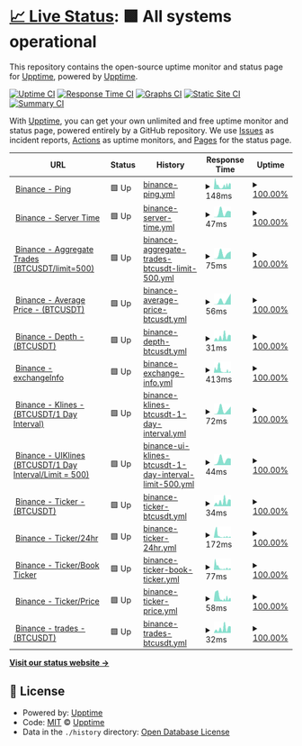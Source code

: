 # [📈 Live Status](https://demo.upptime.js.org): <!--live status--> **🟩 All systems operational**

This repository contains the open-source uptime monitor and status page for [Upptime](https://upptime.js.org), powered by [Upptime](https://github.com/upptime/upptime).

[![Uptime CI](https://github.com/goquantio/crypto-monitor/workflows/Uptime%20CI/badge.svg)](https://github.com/goquantio/crypto-monitor/actions?query=workflow%3A%22Uptime+CI%22)
[![Response Time CI](https://github.com/goquantio/crypto-monitor/workflows/Response%20Time%20CI/badge.svg)](https://github.com/goquantio/crypto-monitor/actions?query=workflow%3A%22Response+Time+CI%22)
[![Graphs CI](https://github.com/goquantio/crypto-monitor/workflows/Graphs%20CI/badge.svg)](https://github.com/goquantio/crypto-monitor/actions?query=workflow%3A%22Graphs+CI%22)
[![Static Site CI](https://github.com/goquantio/crypto-monitor/workflows/Static%20Site%20CI/badge.svg)](https://github.com/goquantio/crypto-monitor/actions?query=workflow%3A%22Static+Site+CI%22)
[![Summary CI](https://github.com/goquantio/crypto-monitor/workflows/Summary%20CI/badge.svg)](https://github.com/goquantio/crypto-monitor/actions?query=workflow%3A%22Summary+CI%22)

With [Upptime](https://upptime.js.org), you can get your own unlimited and free uptime monitor and status page, powered entirely by a GitHub repository. We use [Issues](https://github.com/upptime/upptime/issues) as incident reports, [Actions](https://github.com/goquantio/crypto-monitor/actions) as uptime monitors, and [Pages](https://demo.upptime.js.org) for the status page.

<!--start: status pages-->
<!-- This summary is generated by Upptime (https://github.com/upptime/upptime) -->
<!-- Do not edit this manually, your changes will be overwritten -->
<!-- prettier-ignore -->
| URL | Status | History | Response Time | Uptime |
| --- | ------ | ------- | ------------- | ------ |
| <img alt="" src="https://res.cloudinary.com/dfsht1snd/image/upload/v1671212066/website/solutions/exchanges/binance-light.png" height="13"> [Binance - Ping](https://api.binance.us/api/v3/ping) | 🟩 Up | [binance-ping.yml](https://github.com/goquantio/crypto-monitor/commits/HEAD/history/binance-ping.yml) | <details><summary><img alt="Response time graph" src="./graphs/binance-ping/response-time-week.png" height="20"> 148ms</summary><br><a href="https://goquantio.github.io/crypto-monitor/history/binance-ping"><img alt="Response time 148" src="https://img.shields.io/endpoint?url=https%3A%2F%2Fraw.githubusercontent.com%2Fgoquantio%2Fcrypto-monitor%2FHEAD%2Fapi%2Fbinance-ping%2Fresponse-time.json"></a><br><a href="https://goquantio.github.io/crypto-monitor/history/binance-ping"><img alt="24-hour response time 148" src="https://img.shields.io/endpoint?url=https%3A%2F%2Fraw.githubusercontent.com%2Fgoquantio%2Fcrypto-monitor%2FHEAD%2Fapi%2Fbinance-ping%2Fresponse-time-day.json"></a><br><a href="https://goquantio.github.io/crypto-monitor/history/binance-ping"><img alt="7-day response time 148" src="https://img.shields.io/endpoint?url=https%3A%2F%2Fraw.githubusercontent.com%2Fgoquantio%2Fcrypto-monitor%2FHEAD%2Fapi%2Fbinance-ping%2Fresponse-time-week.json"></a><br><a href="https://goquantio.github.io/crypto-monitor/history/binance-ping"><img alt="30-day response time 148" src="https://img.shields.io/endpoint?url=https%3A%2F%2Fraw.githubusercontent.com%2Fgoquantio%2Fcrypto-monitor%2FHEAD%2Fapi%2Fbinance-ping%2Fresponse-time-month.json"></a><br><a href="https://goquantio.github.io/crypto-monitor/history/binance-ping"><img alt="1-year response time 148" src="https://img.shields.io/endpoint?url=https%3A%2F%2Fraw.githubusercontent.com%2Fgoquantio%2Fcrypto-monitor%2FHEAD%2Fapi%2Fbinance-ping%2Fresponse-time-year.json"></a></details> | <details><summary><a href="https://goquantio.github.io/crypto-monitor/history/binance-ping">100.00%</a></summary><a href="https://goquantio.github.io/crypto-monitor/history/binance-ping"><img alt="All-time uptime 100.00%" src="https://img.shields.io/endpoint?url=https%3A%2F%2Fraw.githubusercontent.com%2Fgoquantio%2Fcrypto-monitor%2FHEAD%2Fapi%2Fbinance-ping%2Fuptime.json"></a><br><a href="https://goquantio.github.io/crypto-monitor/history/binance-ping"><img alt="24-hour uptime 100.00%" src="https://img.shields.io/endpoint?url=https%3A%2F%2Fraw.githubusercontent.com%2Fgoquantio%2Fcrypto-monitor%2FHEAD%2Fapi%2Fbinance-ping%2Fuptime-day.json"></a><br><a href="https://goquantio.github.io/crypto-monitor/history/binance-ping"><img alt="7-day uptime 100.00%" src="https://img.shields.io/endpoint?url=https%3A%2F%2Fraw.githubusercontent.com%2Fgoquantio%2Fcrypto-monitor%2FHEAD%2Fapi%2Fbinance-ping%2Fuptime-week.json"></a><br><a href="https://goquantio.github.io/crypto-monitor/history/binance-ping"><img alt="30-day uptime 100.00%" src="https://img.shields.io/endpoint?url=https%3A%2F%2Fraw.githubusercontent.com%2Fgoquantio%2Fcrypto-monitor%2FHEAD%2Fapi%2Fbinance-ping%2Fuptime-month.json"></a><br><a href="https://goquantio.github.io/crypto-monitor/history/binance-ping"><img alt="1-year uptime 100.00%" src="https://img.shields.io/endpoint?url=https%3A%2F%2Fraw.githubusercontent.com%2Fgoquantio%2Fcrypto-monitor%2FHEAD%2Fapi%2Fbinance-ping%2Fuptime-year.json"></a></details>
| <img alt="" src="https://icons.duckduckgo.com/ip3/api.binance.us.ico" height="13"> [Binance - Server Time](https://api.binance.us/api/v3/time) | 🟩 Up | [binance-server-time.yml](https://github.com/goquantio/crypto-monitor/commits/HEAD/history/binance-server-time.yml) | <details><summary><img alt="Response time graph" src="./graphs/binance-server-time/response-time-week.png" height="20"> 47ms</summary><br><a href="https://goquantio.github.io/crypto-monitor/history/binance-server-time"><img alt="Response time 47" src="https://img.shields.io/endpoint?url=https%3A%2F%2Fraw.githubusercontent.com%2Fgoquantio%2Fcrypto-monitor%2FHEAD%2Fapi%2Fbinance-server-time%2Fresponse-time.json"></a><br><a href="https://goquantio.github.io/crypto-monitor/history/binance-server-time"><img alt="24-hour response time 47" src="https://img.shields.io/endpoint?url=https%3A%2F%2Fraw.githubusercontent.com%2Fgoquantio%2Fcrypto-monitor%2FHEAD%2Fapi%2Fbinance-server-time%2Fresponse-time-day.json"></a><br><a href="https://goquantio.github.io/crypto-monitor/history/binance-server-time"><img alt="7-day response time 47" src="https://img.shields.io/endpoint?url=https%3A%2F%2Fraw.githubusercontent.com%2Fgoquantio%2Fcrypto-monitor%2FHEAD%2Fapi%2Fbinance-server-time%2Fresponse-time-week.json"></a><br><a href="https://goquantio.github.io/crypto-monitor/history/binance-server-time"><img alt="30-day response time 47" src="https://img.shields.io/endpoint?url=https%3A%2F%2Fraw.githubusercontent.com%2Fgoquantio%2Fcrypto-monitor%2FHEAD%2Fapi%2Fbinance-server-time%2Fresponse-time-month.json"></a><br><a href="https://goquantio.github.io/crypto-monitor/history/binance-server-time"><img alt="1-year response time 47" src="https://img.shields.io/endpoint?url=https%3A%2F%2Fraw.githubusercontent.com%2Fgoquantio%2Fcrypto-monitor%2FHEAD%2Fapi%2Fbinance-server-time%2Fresponse-time-year.json"></a></details> | <details><summary><a href="https://goquantio.github.io/crypto-monitor/history/binance-server-time">100.00%</a></summary><a href="https://goquantio.github.io/crypto-monitor/history/binance-server-time"><img alt="All-time uptime 100.00%" src="https://img.shields.io/endpoint?url=https%3A%2F%2Fraw.githubusercontent.com%2Fgoquantio%2Fcrypto-monitor%2FHEAD%2Fapi%2Fbinance-server-time%2Fuptime.json"></a><br><a href="https://goquantio.github.io/crypto-monitor/history/binance-server-time"><img alt="24-hour uptime 100.00%" src="https://img.shields.io/endpoint?url=https%3A%2F%2Fraw.githubusercontent.com%2Fgoquantio%2Fcrypto-monitor%2FHEAD%2Fapi%2Fbinance-server-time%2Fuptime-day.json"></a><br><a href="https://goquantio.github.io/crypto-monitor/history/binance-server-time"><img alt="7-day uptime 100.00%" src="https://img.shields.io/endpoint?url=https%3A%2F%2Fraw.githubusercontent.com%2Fgoquantio%2Fcrypto-monitor%2FHEAD%2Fapi%2Fbinance-server-time%2Fuptime-week.json"></a><br><a href="https://goquantio.github.io/crypto-monitor/history/binance-server-time"><img alt="30-day uptime 100.00%" src="https://img.shields.io/endpoint?url=https%3A%2F%2Fraw.githubusercontent.com%2Fgoquantio%2Fcrypto-monitor%2FHEAD%2Fapi%2Fbinance-server-time%2Fuptime-month.json"></a><br><a href="https://goquantio.github.io/crypto-monitor/history/binance-server-time"><img alt="1-year uptime 100.00%" src="https://img.shields.io/endpoint?url=https%3A%2F%2Fraw.githubusercontent.com%2Fgoquantio%2Fcrypto-monitor%2FHEAD%2Fapi%2Fbinance-server-time%2Fuptime-year.json"></a></details>
| <img alt="" src="https://icons.duckduckgo.com/ip3/api.binance.us.ico" height="13"> [Binance - Aggregate Trades (BTCUSDT/limit=500)](https://api.binance.us/api/v3/aggTrades?symbol=BTCUSDT&limit=500) | 🟩 Up | [binance-aggregate-trades-btcusdt-limit-500.yml](https://github.com/goquantio/crypto-monitor/commits/HEAD/history/binance-aggregate-trades-btcusdt-limit-500.yml) | <details><summary><img alt="Response time graph" src="./graphs/binance-aggregate-trades-btcusdt-limit-500/response-time-week.png" height="20"> 75ms</summary><br><a href="https://goquantio.github.io/crypto-monitor/history/binance-aggregate-trades-btcusdt-limit-500"><img alt="Response time 75" src="https://img.shields.io/endpoint?url=https%3A%2F%2Fraw.githubusercontent.com%2Fgoquantio%2Fcrypto-monitor%2FHEAD%2Fapi%2Fbinance-aggregate-trades-btcusdt-limit-500%2Fresponse-time.json"></a><br><a href="https://goquantio.github.io/crypto-monitor/history/binance-aggregate-trades-btcusdt-limit-500"><img alt="24-hour response time 75" src="https://img.shields.io/endpoint?url=https%3A%2F%2Fraw.githubusercontent.com%2Fgoquantio%2Fcrypto-monitor%2FHEAD%2Fapi%2Fbinance-aggregate-trades-btcusdt-limit-500%2Fresponse-time-day.json"></a><br><a href="https://goquantio.github.io/crypto-monitor/history/binance-aggregate-trades-btcusdt-limit-500"><img alt="7-day response time 75" src="https://img.shields.io/endpoint?url=https%3A%2F%2Fraw.githubusercontent.com%2Fgoquantio%2Fcrypto-monitor%2FHEAD%2Fapi%2Fbinance-aggregate-trades-btcusdt-limit-500%2Fresponse-time-week.json"></a><br><a href="https://goquantio.github.io/crypto-monitor/history/binance-aggregate-trades-btcusdt-limit-500"><img alt="30-day response time 75" src="https://img.shields.io/endpoint?url=https%3A%2F%2Fraw.githubusercontent.com%2Fgoquantio%2Fcrypto-monitor%2FHEAD%2Fapi%2Fbinance-aggregate-trades-btcusdt-limit-500%2Fresponse-time-month.json"></a><br><a href="https://goquantio.github.io/crypto-monitor/history/binance-aggregate-trades-btcusdt-limit-500"><img alt="1-year response time 75" src="https://img.shields.io/endpoint?url=https%3A%2F%2Fraw.githubusercontent.com%2Fgoquantio%2Fcrypto-monitor%2FHEAD%2Fapi%2Fbinance-aggregate-trades-btcusdt-limit-500%2Fresponse-time-year.json"></a></details> | <details><summary><a href="https://goquantio.github.io/crypto-monitor/history/binance-aggregate-trades-btcusdt-limit-500">100.00%</a></summary><a href="https://goquantio.github.io/crypto-monitor/history/binance-aggregate-trades-btcusdt-limit-500"><img alt="All-time uptime 100.00%" src="https://img.shields.io/endpoint?url=https%3A%2F%2Fraw.githubusercontent.com%2Fgoquantio%2Fcrypto-monitor%2FHEAD%2Fapi%2Fbinance-aggregate-trades-btcusdt-limit-500%2Fuptime.json"></a><br><a href="https://goquantio.github.io/crypto-monitor/history/binance-aggregate-trades-btcusdt-limit-500"><img alt="24-hour uptime 100.00%" src="https://img.shields.io/endpoint?url=https%3A%2F%2Fraw.githubusercontent.com%2Fgoquantio%2Fcrypto-monitor%2FHEAD%2Fapi%2Fbinance-aggregate-trades-btcusdt-limit-500%2Fuptime-day.json"></a><br><a href="https://goquantio.github.io/crypto-monitor/history/binance-aggregate-trades-btcusdt-limit-500"><img alt="7-day uptime 100.00%" src="https://img.shields.io/endpoint?url=https%3A%2F%2Fraw.githubusercontent.com%2Fgoquantio%2Fcrypto-monitor%2FHEAD%2Fapi%2Fbinance-aggregate-trades-btcusdt-limit-500%2Fuptime-week.json"></a><br><a href="https://goquantio.github.io/crypto-monitor/history/binance-aggregate-trades-btcusdt-limit-500"><img alt="30-day uptime 100.00%" src="https://img.shields.io/endpoint?url=https%3A%2F%2Fraw.githubusercontent.com%2Fgoquantio%2Fcrypto-monitor%2FHEAD%2Fapi%2Fbinance-aggregate-trades-btcusdt-limit-500%2Fuptime-month.json"></a><br><a href="https://goquantio.github.io/crypto-monitor/history/binance-aggregate-trades-btcusdt-limit-500"><img alt="1-year uptime 100.00%" src="https://img.shields.io/endpoint?url=https%3A%2F%2Fraw.githubusercontent.com%2Fgoquantio%2Fcrypto-monitor%2FHEAD%2Fapi%2Fbinance-aggregate-trades-btcusdt-limit-500%2Fuptime-year.json"></a></details>
| <img alt="" src="https://icons.duckduckgo.com/ip3/api.binance.us.ico" height="13"> [Binance - Average Price - (BTCUSDT)](https://api.binance.us/api/v3/avgPrice?symbol=BTCUSDT) | 🟩 Up | [binance-average-price-btcusdt.yml](https://github.com/goquantio/crypto-monitor/commits/HEAD/history/binance-average-price-btcusdt.yml) | <details><summary><img alt="Response time graph" src="./graphs/binance-average-price-btcusdt/response-time-week.png" height="20"> 56ms</summary><br><a href="https://goquantio.github.io/crypto-monitor/history/binance-average-price-btcusdt"><img alt="Response time 56" src="https://img.shields.io/endpoint?url=https%3A%2F%2Fraw.githubusercontent.com%2Fgoquantio%2Fcrypto-monitor%2FHEAD%2Fapi%2Fbinance-average-price-btcusdt%2Fresponse-time.json"></a><br><a href="https://goquantio.github.io/crypto-monitor/history/binance-average-price-btcusdt"><img alt="24-hour response time 56" src="https://img.shields.io/endpoint?url=https%3A%2F%2Fraw.githubusercontent.com%2Fgoquantio%2Fcrypto-monitor%2FHEAD%2Fapi%2Fbinance-average-price-btcusdt%2Fresponse-time-day.json"></a><br><a href="https://goquantio.github.io/crypto-monitor/history/binance-average-price-btcusdt"><img alt="7-day response time 56" src="https://img.shields.io/endpoint?url=https%3A%2F%2Fraw.githubusercontent.com%2Fgoquantio%2Fcrypto-monitor%2FHEAD%2Fapi%2Fbinance-average-price-btcusdt%2Fresponse-time-week.json"></a><br><a href="https://goquantio.github.io/crypto-monitor/history/binance-average-price-btcusdt"><img alt="30-day response time 56" src="https://img.shields.io/endpoint?url=https%3A%2F%2Fraw.githubusercontent.com%2Fgoquantio%2Fcrypto-monitor%2FHEAD%2Fapi%2Fbinance-average-price-btcusdt%2Fresponse-time-month.json"></a><br><a href="https://goquantio.github.io/crypto-monitor/history/binance-average-price-btcusdt"><img alt="1-year response time 56" src="https://img.shields.io/endpoint?url=https%3A%2F%2Fraw.githubusercontent.com%2Fgoquantio%2Fcrypto-monitor%2FHEAD%2Fapi%2Fbinance-average-price-btcusdt%2Fresponse-time-year.json"></a></details> | <details><summary><a href="https://goquantio.github.io/crypto-monitor/history/binance-average-price-btcusdt">100.00%</a></summary><a href="https://goquantio.github.io/crypto-monitor/history/binance-average-price-btcusdt"><img alt="All-time uptime 100.00%" src="https://img.shields.io/endpoint?url=https%3A%2F%2Fraw.githubusercontent.com%2Fgoquantio%2Fcrypto-monitor%2FHEAD%2Fapi%2Fbinance-average-price-btcusdt%2Fuptime.json"></a><br><a href="https://goquantio.github.io/crypto-monitor/history/binance-average-price-btcusdt"><img alt="24-hour uptime 100.00%" src="https://img.shields.io/endpoint?url=https%3A%2F%2Fraw.githubusercontent.com%2Fgoquantio%2Fcrypto-monitor%2FHEAD%2Fapi%2Fbinance-average-price-btcusdt%2Fuptime-day.json"></a><br><a href="https://goquantio.github.io/crypto-monitor/history/binance-average-price-btcusdt"><img alt="7-day uptime 100.00%" src="https://img.shields.io/endpoint?url=https%3A%2F%2Fraw.githubusercontent.com%2Fgoquantio%2Fcrypto-monitor%2FHEAD%2Fapi%2Fbinance-average-price-btcusdt%2Fuptime-week.json"></a><br><a href="https://goquantio.github.io/crypto-monitor/history/binance-average-price-btcusdt"><img alt="30-day uptime 100.00%" src="https://img.shields.io/endpoint?url=https%3A%2F%2Fraw.githubusercontent.com%2Fgoquantio%2Fcrypto-monitor%2FHEAD%2Fapi%2Fbinance-average-price-btcusdt%2Fuptime-month.json"></a><br><a href="https://goquantio.github.io/crypto-monitor/history/binance-average-price-btcusdt"><img alt="1-year uptime 100.00%" src="https://img.shields.io/endpoint?url=https%3A%2F%2Fraw.githubusercontent.com%2Fgoquantio%2Fcrypto-monitor%2FHEAD%2Fapi%2Fbinance-average-price-btcusdt%2Fuptime-year.json"></a></details>
| <img alt="" src="https://icons.duckduckgo.com/ip3/api.binance.us.ico" height="13"> [Binance - Depth - (BTCUSDT)](https://api.binance.us/api/v3/depth?symbol=BTCUSDT) | 🟩 Up | [binance-depth-btcusdt.yml](https://github.com/goquantio/crypto-monitor/commits/HEAD/history/binance-depth-btcusdt.yml) | <details><summary><img alt="Response time graph" src="./graphs/binance-depth-btcusdt/response-time-week.png" height="20"> 31ms</summary><br><a href="https://goquantio.github.io/crypto-monitor/history/binance-depth-btcusdt"><img alt="Response time 31" src="https://img.shields.io/endpoint?url=https%3A%2F%2Fraw.githubusercontent.com%2Fgoquantio%2Fcrypto-monitor%2FHEAD%2Fapi%2Fbinance-depth-btcusdt%2Fresponse-time.json"></a><br><a href="https://goquantio.github.io/crypto-monitor/history/binance-depth-btcusdt"><img alt="24-hour response time 31" src="https://img.shields.io/endpoint?url=https%3A%2F%2Fraw.githubusercontent.com%2Fgoquantio%2Fcrypto-monitor%2FHEAD%2Fapi%2Fbinance-depth-btcusdt%2Fresponse-time-day.json"></a><br><a href="https://goquantio.github.io/crypto-monitor/history/binance-depth-btcusdt"><img alt="7-day response time 31" src="https://img.shields.io/endpoint?url=https%3A%2F%2Fraw.githubusercontent.com%2Fgoquantio%2Fcrypto-monitor%2FHEAD%2Fapi%2Fbinance-depth-btcusdt%2Fresponse-time-week.json"></a><br><a href="https://goquantio.github.io/crypto-monitor/history/binance-depth-btcusdt"><img alt="30-day response time 31" src="https://img.shields.io/endpoint?url=https%3A%2F%2Fraw.githubusercontent.com%2Fgoquantio%2Fcrypto-monitor%2FHEAD%2Fapi%2Fbinance-depth-btcusdt%2Fresponse-time-month.json"></a><br><a href="https://goquantio.github.io/crypto-monitor/history/binance-depth-btcusdt"><img alt="1-year response time 31" src="https://img.shields.io/endpoint?url=https%3A%2F%2Fraw.githubusercontent.com%2Fgoquantio%2Fcrypto-monitor%2FHEAD%2Fapi%2Fbinance-depth-btcusdt%2Fresponse-time-year.json"></a></details> | <details><summary><a href="https://goquantio.github.io/crypto-monitor/history/binance-depth-btcusdt">100.00%</a></summary><a href="https://goquantio.github.io/crypto-monitor/history/binance-depth-btcusdt"><img alt="All-time uptime 100.00%" src="https://img.shields.io/endpoint?url=https%3A%2F%2Fraw.githubusercontent.com%2Fgoquantio%2Fcrypto-monitor%2FHEAD%2Fapi%2Fbinance-depth-btcusdt%2Fuptime.json"></a><br><a href="https://goquantio.github.io/crypto-monitor/history/binance-depth-btcusdt"><img alt="24-hour uptime 100.00%" src="https://img.shields.io/endpoint?url=https%3A%2F%2Fraw.githubusercontent.com%2Fgoquantio%2Fcrypto-monitor%2FHEAD%2Fapi%2Fbinance-depth-btcusdt%2Fuptime-day.json"></a><br><a href="https://goquantio.github.io/crypto-monitor/history/binance-depth-btcusdt"><img alt="7-day uptime 100.00%" src="https://img.shields.io/endpoint?url=https%3A%2F%2Fraw.githubusercontent.com%2Fgoquantio%2Fcrypto-monitor%2FHEAD%2Fapi%2Fbinance-depth-btcusdt%2Fuptime-week.json"></a><br><a href="https://goquantio.github.io/crypto-monitor/history/binance-depth-btcusdt"><img alt="30-day uptime 100.00%" src="https://img.shields.io/endpoint?url=https%3A%2F%2Fraw.githubusercontent.com%2Fgoquantio%2Fcrypto-monitor%2FHEAD%2Fapi%2Fbinance-depth-btcusdt%2Fuptime-month.json"></a><br><a href="https://goquantio.github.io/crypto-monitor/history/binance-depth-btcusdt"><img alt="1-year uptime 100.00%" src="https://img.shields.io/endpoint?url=https%3A%2F%2Fraw.githubusercontent.com%2Fgoquantio%2Fcrypto-monitor%2FHEAD%2Fapi%2Fbinance-depth-btcusdt%2Fuptime-year.json"></a></details>
| <img alt="" src="https://icons.duckduckgo.com/ip3/api.binance.us.ico" height="13"> [Binance - exchangeInfo](https://api.binance.us/api/v3/exchangeInfo) | 🟩 Up | [binance-exchange-info.yml](https://github.com/goquantio/crypto-monitor/commits/HEAD/history/binance-exchange-info.yml) | <details><summary><img alt="Response time graph" src="./graphs/binance-exchange-info/response-time-week.png" height="20"> 413ms</summary><br><a href="https://goquantio.github.io/crypto-monitor/history/binance-exchange-info"><img alt="Response time 413" src="https://img.shields.io/endpoint?url=https%3A%2F%2Fraw.githubusercontent.com%2Fgoquantio%2Fcrypto-monitor%2FHEAD%2Fapi%2Fbinance-exchange-info%2Fresponse-time.json"></a><br><a href="https://goquantio.github.io/crypto-monitor/history/binance-exchange-info"><img alt="24-hour response time 413" src="https://img.shields.io/endpoint?url=https%3A%2F%2Fraw.githubusercontent.com%2Fgoquantio%2Fcrypto-monitor%2FHEAD%2Fapi%2Fbinance-exchange-info%2Fresponse-time-day.json"></a><br><a href="https://goquantio.github.io/crypto-monitor/history/binance-exchange-info"><img alt="7-day response time 413" src="https://img.shields.io/endpoint?url=https%3A%2F%2Fraw.githubusercontent.com%2Fgoquantio%2Fcrypto-monitor%2FHEAD%2Fapi%2Fbinance-exchange-info%2Fresponse-time-week.json"></a><br><a href="https://goquantio.github.io/crypto-monitor/history/binance-exchange-info"><img alt="30-day response time 413" src="https://img.shields.io/endpoint?url=https%3A%2F%2Fraw.githubusercontent.com%2Fgoquantio%2Fcrypto-monitor%2FHEAD%2Fapi%2Fbinance-exchange-info%2Fresponse-time-month.json"></a><br><a href="https://goquantio.github.io/crypto-monitor/history/binance-exchange-info"><img alt="1-year response time 413" src="https://img.shields.io/endpoint?url=https%3A%2F%2Fraw.githubusercontent.com%2Fgoquantio%2Fcrypto-monitor%2FHEAD%2Fapi%2Fbinance-exchange-info%2Fresponse-time-year.json"></a></details> | <details><summary><a href="https://goquantio.github.io/crypto-monitor/history/binance-exchange-info">100.00%</a></summary><a href="https://goquantio.github.io/crypto-monitor/history/binance-exchange-info"><img alt="All-time uptime 100.00%" src="https://img.shields.io/endpoint?url=https%3A%2F%2Fraw.githubusercontent.com%2Fgoquantio%2Fcrypto-monitor%2FHEAD%2Fapi%2Fbinance-exchange-info%2Fuptime.json"></a><br><a href="https://goquantio.github.io/crypto-monitor/history/binance-exchange-info"><img alt="24-hour uptime 100.00%" src="https://img.shields.io/endpoint?url=https%3A%2F%2Fraw.githubusercontent.com%2Fgoquantio%2Fcrypto-monitor%2FHEAD%2Fapi%2Fbinance-exchange-info%2Fuptime-day.json"></a><br><a href="https://goquantio.github.io/crypto-monitor/history/binance-exchange-info"><img alt="7-day uptime 100.00%" src="https://img.shields.io/endpoint?url=https%3A%2F%2Fraw.githubusercontent.com%2Fgoquantio%2Fcrypto-monitor%2FHEAD%2Fapi%2Fbinance-exchange-info%2Fuptime-week.json"></a><br><a href="https://goquantio.github.io/crypto-monitor/history/binance-exchange-info"><img alt="30-day uptime 100.00%" src="https://img.shields.io/endpoint?url=https%3A%2F%2Fraw.githubusercontent.com%2Fgoquantio%2Fcrypto-monitor%2FHEAD%2Fapi%2Fbinance-exchange-info%2Fuptime-month.json"></a><br><a href="https://goquantio.github.io/crypto-monitor/history/binance-exchange-info"><img alt="1-year uptime 100.00%" src="https://img.shields.io/endpoint?url=https%3A%2F%2Fraw.githubusercontent.com%2Fgoquantio%2Fcrypto-monitor%2FHEAD%2Fapi%2Fbinance-exchange-info%2Fuptime-year.json"></a></details>
| <img alt="" src="https://icons.duckduckgo.com/ip3/api.binance.us.ico" height="13"> [Binance - Klines - (BTCUSDT/1 Day Interval)](https://api.binance.us/api/v3/klines?symbol=BTCUSDT&interval=1d) | 🟩 Up | [binance-klines-btcusdt-1-day-interval.yml](https://github.com/goquantio/crypto-monitor/commits/HEAD/history/binance-klines-btcusdt-1-day-interval.yml) | <details><summary><img alt="Response time graph" src="./graphs/binance-klines-btcusdt-1-day-interval/response-time-week.png" height="20"> 72ms</summary><br><a href="https://goquantio.github.io/crypto-monitor/history/binance-klines-btcusdt-1-day-interval"><img alt="Response time 72" src="https://img.shields.io/endpoint?url=https%3A%2F%2Fraw.githubusercontent.com%2Fgoquantio%2Fcrypto-monitor%2FHEAD%2Fapi%2Fbinance-klines-btcusdt-1-day-interval%2Fresponse-time.json"></a><br><a href="https://goquantio.github.io/crypto-monitor/history/binance-klines-btcusdt-1-day-interval"><img alt="24-hour response time 72" src="https://img.shields.io/endpoint?url=https%3A%2F%2Fraw.githubusercontent.com%2Fgoquantio%2Fcrypto-monitor%2FHEAD%2Fapi%2Fbinance-klines-btcusdt-1-day-interval%2Fresponse-time-day.json"></a><br><a href="https://goquantio.github.io/crypto-monitor/history/binance-klines-btcusdt-1-day-interval"><img alt="7-day response time 72" src="https://img.shields.io/endpoint?url=https%3A%2F%2Fraw.githubusercontent.com%2Fgoquantio%2Fcrypto-monitor%2FHEAD%2Fapi%2Fbinance-klines-btcusdt-1-day-interval%2Fresponse-time-week.json"></a><br><a href="https://goquantio.github.io/crypto-monitor/history/binance-klines-btcusdt-1-day-interval"><img alt="30-day response time 72" src="https://img.shields.io/endpoint?url=https%3A%2F%2Fraw.githubusercontent.com%2Fgoquantio%2Fcrypto-monitor%2FHEAD%2Fapi%2Fbinance-klines-btcusdt-1-day-interval%2Fresponse-time-month.json"></a><br><a href="https://goquantio.github.io/crypto-monitor/history/binance-klines-btcusdt-1-day-interval"><img alt="1-year response time 72" src="https://img.shields.io/endpoint?url=https%3A%2F%2Fraw.githubusercontent.com%2Fgoquantio%2Fcrypto-monitor%2FHEAD%2Fapi%2Fbinance-klines-btcusdt-1-day-interval%2Fresponse-time-year.json"></a></details> | <details><summary><a href="https://goquantio.github.io/crypto-monitor/history/binance-klines-btcusdt-1-day-interval">100.00%</a></summary><a href="https://goquantio.github.io/crypto-monitor/history/binance-klines-btcusdt-1-day-interval"><img alt="All-time uptime 100.00%" src="https://img.shields.io/endpoint?url=https%3A%2F%2Fraw.githubusercontent.com%2Fgoquantio%2Fcrypto-monitor%2FHEAD%2Fapi%2Fbinance-klines-btcusdt-1-day-interval%2Fuptime.json"></a><br><a href="https://goquantio.github.io/crypto-monitor/history/binance-klines-btcusdt-1-day-interval"><img alt="24-hour uptime 100.00%" src="https://img.shields.io/endpoint?url=https%3A%2F%2Fraw.githubusercontent.com%2Fgoquantio%2Fcrypto-monitor%2FHEAD%2Fapi%2Fbinance-klines-btcusdt-1-day-interval%2Fuptime-day.json"></a><br><a href="https://goquantio.github.io/crypto-monitor/history/binance-klines-btcusdt-1-day-interval"><img alt="7-day uptime 100.00%" src="https://img.shields.io/endpoint?url=https%3A%2F%2Fraw.githubusercontent.com%2Fgoquantio%2Fcrypto-monitor%2FHEAD%2Fapi%2Fbinance-klines-btcusdt-1-day-interval%2Fuptime-week.json"></a><br><a href="https://goquantio.github.io/crypto-monitor/history/binance-klines-btcusdt-1-day-interval"><img alt="30-day uptime 100.00%" src="https://img.shields.io/endpoint?url=https%3A%2F%2Fraw.githubusercontent.com%2Fgoquantio%2Fcrypto-monitor%2FHEAD%2Fapi%2Fbinance-klines-btcusdt-1-day-interval%2Fuptime-month.json"></a><br><a href="https://goquantio.github.io/crypto-monitor/history/binance-klines-btcusdt-1-day-interval"><img alt="1-year uptime 100.00%" src="https://img.shields.io/endpoint?url=https%3A%2F%2Fraw.githubusercontent.com%2Fgoquantio%2Fcrypto-monitor%2FHEAD%2Fapi%2Fbinance-klines-btcusdt-1-day-interval%2Fuptime-year.json"></a></details>
| <img alt="" src="https://icons.duckduckgo.com/ip3/api.binance.us.ico" height="13"> [Binance - UIKlines (BTCUSDT/1 Day Interval/Limit = 500)](https://api.binance.us/api/v3/uiKlines?symbol=BTCUSDT&interval=1d&limit=500) | 🟩 Up | [binance-ui-klines-btcusdt-1-day-interval-limit-500.yml](https://github.com/goquantio/crypto-monitor/commits/HEAD/history/binance-ui-klines-btcusdt-1-day-interval-limit-500.yml) | <details><summary><img alt="Response time graph" src="./graphs/binance-ui-klines-btcusdt-1-day-interval-limit-500/response-time-week.png" height="20"> 44ms</summary><br><a href="https://goquantio.github.io/crypto-monitor/history/binance-ui-klines-btcusdt-1-day-interval-limit-500"><img alt="Response time 44" src="https://img.shields.io/endpoint?url=https%3A%2F%2Fraw.githubusercontent.com%2Fgoquantio%2Fcrypto-monitor%2FHEAD%2Fapi%2Fbinance-ui-klines-btcusdt-1-day-interval-limit-500%2Fresponse-time.json"></a><br><a href="https://goquantio.github.io/crypto-monitor/history/binance-ui-klines-btcusdt-1-day-interval-limit-500"><img alt="24-hour response time 44" src="https://img.shields.io/endpoint?url=https%3A%2F%2Fraw.githubusercontent.com%2Fgoquantio%2Fcrypto-monitor%2FHEAD%2Fapi%2Fbinance-ui-klines-btcusdt-1-day-interval-limit-500%2Fresponse-time-day.json"></a><br><a href="https://goquantio.github.io/crypto-monitor/history/binance-ui-klines-btcusdt-1-day-interval-limit-500"><img alt="7-day response time 44" src="https://img.shields.io/endpoint?url=https%3A%2F%2Fraw.githubusercontent.com%2Fgoquantio%2Fcrypto-monitor%2FHEAD%2Fapi%2Fbinance-ui-klines-btcusdt-1-day-interval-limit-500%2Fresponse-time-week.json"></a><br><a href="https://goquantio.github.io/crypto-monitor/history/binance-ui-klines-btcusdt-1-day-interval-limit-500"><img alt="30-day response time 44" src="https://img.shields.io/endpoint?url=https%3A%2F%2Fraw.githubusercontent.com%2Fgoquantio%2Fcrypto-monitor%2FHEAD%2Fapi%2Fbinance-ui-klines-btcusdt-1-day-interval-limit-500%2Fresponse-time-month.json"></a><br><a href="https://goquantio.github.io/crypto-monitor/history/binance-ui-klines-btcusdt-1-day-interval-limit-500"><img alt="1-year response time 44" src="https://img.shields.io/endpoint?url=https%3A%2F%2Fraw.githubusercontent.com%2Fgoquantio%2Fcrypto-monitor%2FHEAD%2Fapi%2Fbinance-ui-klines-btcusdt-1-day-interval-limit-500%2Fresponse-time-year.json"></a></details> | <details><summary><a href="https://goquantio.github.io/crypto-monitor/history/binance-ui-klines-btcusdt-1-day-interval-limit-500">100.00%</a></summary><a href="https://goquantio.github.io/crypto-monitor/history/binance-ui-klines-btcusdt-1-day-interval-limit-500"><img alt="All-time uptime 100.00%" src="https://img.shields.io/endpoint?url=https%3A%2F%2Fraw.githubusercontent.com%2Fgoquantio%2Fcrypto-monitor%2FHEAD%2Fapi%2Fbinance-ui-klines-btcusdt-1-day-interval-limit-500%2Fuptime.json"></a><br><a href="https://goquantio.github.io/crypto-monitor/history/binance-ui-klines-btcusdt-1-day-interval-limit-500"><img alt="24-hour uptime 100.00%" src="https://img.shields.io/endpoint?url=https%3A%2F%2Fraw.githubusercontent.com%2Fgoquantio%2Fcrypto-monitor%2FHEAD%2Fapi%2Fbinance-ui-klines-btcusdt-1-day-interval-limit-500%2Fuptime-day.json"></a><br><a href="https://goquantio.github.io/crypto-monitor/history/binance-ui-klines-btcusdt-1-day-interval-limit-500"><img alt="7-day uptime 100.00%" src="https://img.shields.io/endpoint?url=https%3A%2F%2Fraw.githubusercontent.com%2Fgoquantio%2Fcrypto-monitor%2FHEAD%2Fapi%2Fbinance-ui-klines-btcusdt-1-day-interval-limit-500%2Fuptime-week.json"></a><br><a href="https://goquantio.github.io/crypto-monitor/history/binance-ui-klines-btcusdt-1-day-interval-limit-500"><img alt="30-day uptime 100.00%" src="https://img.shields.io/endpoint?url=https%3A%2F%2Fraw.githubusercontent.com%2Fgoquantio%2Fcrypto-monitor%2FHEAD%2Fapi%2Fbinance-ui-klines-btcusdt-1-day-interval-limit-500%2Fuptime-month.json"></a><br><a href="https://goquantio.github.io/crypto-monitor/history/binance-ui-klines-btcusdt-1-day-interval-limit-500"><img alt="1-year uptime 100.00%" src="https://img.shields.io/endpoint?url=https%3A%2F%2Fraw.githubusercontent.com%2Fgoquantio%2Fcrypto-monitor%2FHEAD%2Fapi%2Fbinance-ui-klines-btcusdt-1-day-interval-limit-500%2Fuptime-year.json"></a></details>
| <img alt="" src="https://icons.duckduckgo.com/ip3/api.binance.us.ico" height="13"> [Binance - Ticker - (BTCUSDT)](https://api.binance.us/api/v3/ticker?symbol=BTCUSDT) | 🟩 Up | [binance-ticker-btcusdt.yml](https://github.com/goquantio/crypto-monitor/commits/HEAD/history/binance-ticker-btcusdt.yml) | <details><summary><img alt="Response time graph" src="./graphs/binance-ticker-btcusdt/response-time-week.png" height="20"> 34ms</summary><br><a href="https://goquantio.github.io/crypto-monitor/history/binance-ticker-btcusdt"><img alt="Response time 34" src="https://img.shields.io/endpoint?url=https%3A%2F%2Fraw.githubusercontent.com%2Fgoquantio%2Fcrypto-monitor%2FHEAD%2Fapi%2Fbinance-ticker-btcusdt%2Fresponse-time.json"></a><br><a href="https://goquantio.github.io/crypto-monitor/history/binance-ticker-btcusdt"><img alt="24-hour response time 34" src="https://img.shields.io/endpoint?url=https%3A%2F%2Fraw.githubusercontent.com%2Fgoquantio%2Fcrypto-monitor%2FHEAD%2Fapi%2Fbinance-ticker-btcusdt%2Fresponse-time-day.json"></a><br><a href="https://goquantio.github.io/crypto-monitor/history/binance-ticker-btcusdt"><img alt="7-day response time 34" src="https://img.shields.io/endpoint?url=https%3A%2F%2Fraw.githubusercontent.com%2Fgoquantio%2Fcrypto-monitor%2FHEAD%2Fapi%2Fbinance-ticker-btcusdt%2Fresponse-time-week.json"></a><br><a href="https://goquantio.github.io/crypto-monitor/history/binance-ticker-btcusdt"><img alt="30-day response time 34" src="https://img.shields.io/endpoint?url=https%3A%2F%2Fraw.githubusercontent.com%2Fgoquantio%2Fcrypto-monitor%2FHEAD%2Fapi%2Fbinance-ticker-btcusdt%2Fresponse-time-month.json"></a><br><a href="https://goquantio.github.io/crypto-monitor/history/binance-ticker-btcusdt"><img alt="1-year response time 34" src="https://img.shields.io/endpoint?url=https%3A%2F%2Fraw.githubusercontent.com%2Fgoquantio%2Fcrypto-monitor%2FHEAD%2Fapi%2Fbinance-ticker-btcusdt%2Fresponse-time-year.json"></a></details> | <details><summary><a href="https://goquantio.github.io/crypto-monitor/history/binance-ticker-btcusdt">100.00%</a></summary><a href="https://goquantio.github.io/crypto-monitor/history/binance-ticker-btcusdt"><img alt="All-time uptime 100.00%" src="https://img.shields.io/endpoint?url=https%3A%2F%2Fraw.githubusercontent.com%2Fgoquantio%2Fcrypto-monitor%2FHEAD%2Fapi%2Fbinance-ticker-btcusdt%2Fuptime.json"></a><br><a href="https://goquantio.github.io/crypto-monitor/history/binance-ticker-btcusdt"><img alt="24-hour uptime 100.00%" src="https://img.shields.io/endpoint?url=https%3A%2F%2Fraw.githubusercontent.com%2Fgoquantio%2Fcrypto-monitor%2FHEAD%2Fapi%2Fbinance-ticker-btcusdt%2Fuptime-day.json"></a><br><a href="https://goquantio.github.io/crypto-monitor/history/binance-ticker-btcusdt"><img alt="7-day uptime 100.00%" src="https://img.shields.io/endpoint?url=https%3A%2F%2Fraw.githubusercontent.com%2Fgoquantio%2Fcrypto-monitor%2FHEAD%2Fapi%2Fbinance-ticker-btcusdt%2Fuptime-week.json"></a><br><a href="https://goquantio.github.io/crypto-monitor/history/binance-ticker-btcusdt"><img alt="30-day uptime 100.00%" src="https://img.shields.io/endpoint?url=https%3A%2F%2Fraw.githubusercontent.com%2Fgoquantio%2Fcrypto-monitor%2FHEAD%2Fapi%2Fbinance-ticker-btcusdt%2Fuptime-month.json"></a><br><a href="https://goquantio.github.io/crypto-monitor/history/binance-ticker-btcusdt"><img alt="1-year uptime 100.00%" src="https://img.shields.io/endpoint?url=https%3A%2F%2Fraw.githubusercontent.com%2Fgoquantio%2Fcrypto-monitor%2FHEAD%2Fapi%2Fbinance-ticker-btcusdt%2Fuptime-year.json"></a></details>
| <img alt="" src="https://icons.duckduckgo.com/ip3/api.binance.us.ico" height="13"> [Binance - Ticker/24hr](https://api.binance.us/api/v3/ticker/24hr) | 🟩 Up | [binance-ticker-24hr.yml](https://github.com/goquantio/crypto-monitor/commits/HEAD/history/binance-ticker-24hr.yml) | <details><summary><img alt="Response time graph" src="./graphs/binance-ticker-24hr/response-time-week.png" height="20"> 172ms</summary><br><a href="https://goquantio.github.io/crypto-monitor/history/binance-ticker-24hr"><img alt="Response time 172" src="https://img.shields.io/endpoint?url=https%3A%2F%2Fraw.githubusercontent.com%2Fgoquantio%2Fcrypto-monitor%2FHEAD%2Fapi%2Fbinance-ticker-24hr%2Fresponse-time.json"></a><br><a href="https://goquantio.github.io/crypto-monitor/history/binance-ticker-24hr"><img alt="24-hour response time 172" src="https://img.shields.io/endpoint?url=https%3A%2F%2Fraw.githubusercontent.com%2Fgoquantio%2Fcrypto-monitor%2FHEAD%2Fapi%2Fbinance-ticker-24hr%2Fresponse-time-day.json"></a><br><a href="https://goquantio.github.io/crypto-monitor/history/binance-ticker-24hr"><img alt="7-day response time 172" src="https://img.shields.io/endpoint?url=https%3A%2F%2Fraw.githubusercontent.com%2Fgoquantio%2Fcrypto-monitor%2FHEAD%2Fapi%2Fbinance-ticker-24hr%2Fresponse-time-week.json"></a><br><a href="https://goquantio.github.io/crypto-monitor/history/binance-ticker-24hr"><img alt="30-day response time 172" src="https://img.shields.io/endpoint?url=https%3A%2F%2Fraw.githubusercontent.com%2Fgoquantio%2Fcrypto-monitor%2FHEAD%2Fapi%2Fbinance-ticker-24hr%2Fresponse-time-month.json"></a><br><a href="https://goquantio.github.io/crypto-monitor/history/binance-ticker-24hr"><img alt="1-year response time 172" src="https://img.shields.io/endpoint?url=https%3A%2F%2Fraw.githubusercontent.com%2Fgoquantio%2Fcrypto-monitor%2FHEAD%2Fapi%2Fbinance-ticker-24hr%2Fresponse-time-year.json"></a></details> | <details><summary><a href="https://goquantio.github.io/crypto-monitor/history/binance-ticker-24hr">100.00%</a></summary><a href="https://goquantio.github.io/crypto-monitor/history/binance-ticker-24hr"><img alt="All-time uptime 100.00%" src="https://img.shields.io/endpoint?url=https%3A%2F%2Fraw.githubusercontent.com%2Fgoquantio%2Fcrypto-monitor%2FHEAD%2Fapi%2Fbinance-ticker-24hr%2Fuptime.json"></a><br><a href="https://goquantio.github.io/crypto-monitor/history/binance-ticker-24hr"><img alt="24-hour uptime 100.00%" src="https://img.shields.io/endpoint?url=https%3A%2F%2Fraw.githubusercontent.com%2Fgoquantio%2Fcrypto-monitor%2FHEAD%2Fapi%2Fbinance-ticker-24hr%2Fuptime-day.json"></a><br><a href="https://goquantio.github.io/crypto-monitor/history/binance-ticker-24hr"><img alt="7-day uptime 100.00%" src="https://img.shields.io/endpoint?url=https%3A%2F%2Fraw.githubusercontent.com%2Fgoquantio%2Fcrypto-monitor%2FHEAD%2Fapi%2Fbinance-ticker-24hr%2Fuptime-week.json"></a><br><a href="https://goquantio.github.io/crypto-monitor/history/binance-ticker-24hr"><img alt="30-day uptime 100.00%" src="https://img.shields.io/endpoint?url=https%3A%2F%2Fraw.githubusercontent.com%2Fgoquantio%2Fcrypto-monitor%2FHEAD%2Fapi%2Fbinance-ticker-24hr%2Fuptime-month.json"></a><br><a href="https://goquantio.github.io/crypto-monitor/history/binance-ticker-24hr"><img alt="1-year uptime 100.00%" src="https://img.shields.io/endpoint?url=https%3A%2F%2Fraw.githubusercontent.com%2Fgoquantio%2Fcrypto-monitor%2FHEAD%2Fapi%2Fbinance-ticker-24hr%2Fuptime-year.json"></a></details>
| <img alt="" src="https://icons.duckduckgo.com/ip3/api.binance.us.ico" height="13"> [Binance - Ticker/Book Ticker](https://api.binance.us/api/v3/ticker/bookTicker) | 🟩 Up | [binance-ticker-book-ticker.yml](https://github.com/goquantio/crypto-monitor/commits/HEAD/history/binance-ticker-book-ticker.yml) | <details><summary><img alt="Response time graph" src="./graphs/binance-ticker-book-ticker/response-time-week.png" height="20"> 77ms</summary><br><a href="https://goquantio.github.io/crypto-monitor/history/binance-ticker-book-ticker"><img alt="Response time 77" src="https://img.shields.io/endpoint?url=https%3A%2F%2Fraw.githubusercontent.com%2Fgoquantio%2Fcrypto-monitor%2FHEAD%2Fapi%2Fbinance-ticker-book-ticker%2Fresponse-time.json"></a><br><a href="https://goquantio.github.io/crypto-monitor/history/binance-ticker-book-ticker"><img alt="24-hour response time 77" src="https://img.shields.io/endpoint?url=https%3A%2F%2Fraw.githubusercontent.com%2Fgoquantio%2Fcrypto-monitor%2FHEAD%2Fapi%2Fbinance-ticker-book-ticker%2Fresponse-time-day.json"></a><br><a href="https://goquantio.github.io/crypto-monitor/history/binance-ticker-book-ticker"><img alt="7-day response time 77" src="https://img.shields.io/endpoint?url=https%3A%2F%2Fraw.githubusercontent.com%2Fgoquantio%2Fcrypto-monitor%2FHEAD%2Fapi%2Fbinance-ticker-book-ticker%2Fresponse-time-week.json"></a><br><a href="https://goquantio.github.io/crypto-monitor/history/binance-ticker-book-ticker"><img alt="30-day response time 77" src="https://img.shields.io/endpoint?url=https%3A%2F%2Fraw.githubusercontent.com%2Fgoquantio%2Fcrypto-monitor%2FHEAD%2Fapi%2Fbinance-ticker-book-ticker%2Fresponse-time-month.json"></a><br><a href="https://goquantio.github.io/crypto-monitor/history/binance-ticker-book-ticker"><img alt="1-year response time 77" src="https://img.shields.io/endpoint?url=https%3A%2F%2Fraw.githubusercontent.com%2Fgoquantio%2Fcrypto-monitor%2FHEAD%2Fapi%2Fbinance-ticker-book-ticker%2Fresponse-time-year.json"></a></details> | <details><summary><a href="https://goquantio.github.io/crypto-monitor/history/binance-ticker-book-ticker">100.00%</a></summary><a href="https://goquantio.github.io/crypto-monitor/history/binance-ticker-book-ticker"><img alt="All-time uptime 100.00%" src="https://img.shields.io/endpoint?url=https%3A%2F%2Fraw.githubusercontent.com%2Fgoquantio%2Fcrypto-monitor%2FHEAD%2Fapi%2Fbinance-ticker-book-ticker%2Fuptime.json"></a><br><a href="https://goquantio.github.io/crypto-monitor/history/binance-ticker-book-ticker"><img alt="24-hour uptime 100.00%" src="https://img.shields.io/endpoint?url=https%3A%2F%2Fraw.githubusercontent.com%2Fgoquantio%2Fcrypto-monitor%2FHEAD%2Fapi%2Fbinance-ticker-book-ticker%2Fuptime-day.json"></a><br><a href="https://goquantio.github.io/crypto-monitor/history/binance-ticker-book-ticker"><img alt="7-day uptime 100.00%" src="https://img.shields.io/endpoint?url=https%3A%2F%2Fraw.githubusercontent.com%2Fgoquantio%2Fcrypto-monitor%2FHEAD%2Fapi%2Fbinance-ticker-book-ticker%2Fuptime-week.json"></a><br><a href="https://goquantio.github.io/crypto-monitor/history/binance-ticker-book-ticker"><img alt="30-day uptime 100.00%" src="https://img.shields.io/endpoint?url=https%3A%2F%2Fraw.githubusercontent.com%2Fgoquantio%2Fcrypto-monitor%2FHEAD%2Fapi%2Fbinance-ticker-book-ticker%2Fuptime-month.json"></a><br><a href="https://goquantio.github.io/crypto-monitor/history/binance-ticker-book-ticker"><img alt="1-year uptime 100.00%" src="https://img.shields.io/endpoint?url=https%3A%2F%2Fraw.githubusercontent.com%2Fgoquantio%2Fcrypto-monitor%2FHEAD%2Fapi%2Fbinance-ticker-book-ticker%2Fuptime-year.json"></a></details>
| <img alt="" src="https://icons.duckduckgo.com/ip3/api.binance.us.ico" height="13"> [Binance - Ticker/Price](https://api.binance.us/api/v3/ticker/price) | 🟩 Up | [binance-ticker-price.yml](https://github.com/goquantio/crypto-monitor/commits/HEAD/history/binance-ticker-price.yml) | <details><summary><img alt="Response time graph" src="./graphs/binance-ticker-price/response-time-week.png" height="20"> 58ms</summary><br><a href="https://goquantio.github.io/crypto-monitor/history/binance-ticker-price"><img alt="Response time 58" src="https://img.shields.io/endpoint?url=https%3A%2F%2Fraw.githubusercontent.com%2Fgoquantio%2Fcrypto-monitor%2FHEAD%2Fapi%2Fbinance-ticker-price%2Fresponse-time.json"></a><br><a href="https://goquantio.github.io/crypto-monitor/history/binance-ticker-price"><img alt="24-hour response time 58" src="https://img.shields.io/endpoint?url=https%3A%2F%2Fraw.githubusercontent.com%2Fgoquantio%2Fcrypto-monitor%2FHEAD%2Fapi%2Fbinance-ticker-price%2Fresponse-time-day.json"></a><br><a href="https://goquantio.github.io/crypto-monitor/history/binance-ticker-price"><img alt="7-day response time 58" src="https://img.shields.io/endpoint?url=https%3A%2F%2Fraw.githubusercontent.com%2Fgoquantio%2Fcrypto-monitor%2FHEAD%2Fapi%2Fbinance-ticker-price%2Fresponse-time-week.json"></a><br><a href="https://goquantio.github.io/crypto-monitor/history/binance-ticker-price"><img alt="30-day response time 58" src="https://img.shields.io/endpoint?url=https%3A%2F%2Fraw.githubusercontent.com%2Fgoquantio%2Fcrypto-monitor%2FHEAD%2Fapi%2Fbinance-ticker-price%2Fresponse-time-month.json"></a><br><a href="https://goquantio.github.io/crypto-monitor/history/binance-ticker-price"><img alt="1-year response time 58" src="https://img.shields.io/endpoint?url=https%3A%2F%2Fraw.githubusercontent.com%2Fgoquantio%2Fcrypto-monitor%2FHEAD%2Fapi%2Fbinance-ticker-price%2Fresponse-time-year.json"></a></details> | <details><summary><a href="https://goquantio.github.io/crypto-monitor/history/binance-ticker-price">100.00%</a></summary><a href="https://goquantio.github.io/crypto-monitor/history/binance-ticker-price"><img alt="All-time uptime 100.00%" src="https://img.shields.io/endpoint?url=https%3A%2F%2Fraw.githubusercontent.com%2Fgoquantio%2Fcrypto-monitor%2FHEAD%2Fapi%2Fbinance-ticker-price%2Fuptime.json"></a><br><a href="https://goquantio.github.io/crypto-monitor/history/binance-ticker-price"><img alt="24-hour uptime 100.00%" src="https://img.shields.io/endpoint?url=https%3A%2F%2Fraw.githubusercontent.com%2Fgoquantio%2Fcrypto-monitor%2FHEAD%2Fapi%2Fbinance-ticker-price%2Fuptime-day.json"></a><br><a href="https://goquantio.github.io/crypto-monitor/history/binance-ticker-price"><img alt="7-day uptime 100.00%" src="https://img.shields.io/endpoint?url=https%3A%2F%2Fraw.githubusercontent.com%2Fgoquantio%2Fcrypto-monitor%2FHEAD%2Fapi%2Fbinance-ticker-price%2Fuptime-week.json"></a><br><a href="https://goquantio.github.io/crypto-monitor/history/binance-ticker-price"><img alt="30-day uptime 100.00%" src="https://img.shields.io/endpoint?url=https%3A%2F%2Fraw.githubusercontent.com%2Fgoquantio%2Fcrypto-monitor%2FHEAD%2Fapi%2Fbinance-ticker-price%2Fuptime-month.json"></a><br><a href="https://goquantio.github.io/crypto-monitor/history/binance-ticker-price"><img alt="1-year uptime 100.00%" src="https://img.shields.io/endpoint?url=https%3A%2F%2Fraw.githubusercontent.com%2Fgoquantio%2Fcrypto-monitor%2FHEAD%2Fapi%2Fbinance-ticker-price%2Fuptime-year.json"></a></details>
| <img alt="" src="https://icons.duckduckgo.com/ip3/api.binance.us.ico" height="13"> [Binance - trades - (BTCUSDT)](https://api.binance.us/api/v3/trades?symbol=BTCUSDT) | 🟩 Up | [binance-trades-btcusdt.yml](https://github.com/goquantio/crypto-monitor/commits/HEAD/history/binance-trades-btcusdt.yml) | <details><summary><img alt="Response time graph" src="./graphs/binance-trades-btcusdt/response-time-week.png" height="20"> 32ms</summary><br><a href="https://goquantio.github.io/crypto-monitor/history/binance-trades-btcusdt"><img alt="Response time 32" src="https://img.shields.io/endpoint?url=https%3A%2F%2Fraw.githubusercontent.com%2Fgoquantio%2Fcrypto-monitor%2FHEAD%2Fapi%2Fbinance-trades-btcusdt%2Fresponse-time.json"></a><br><a href="https://goquantio.github.io/crypto-monitor/history/binance-trades-btcusdt"><img alt="24-hour response time 32" src="https://img.shields.io/endpoint?url=https%3A%2F%2Fraw.githubusercontent.com%2Fgoquantio%2Fcrypto-monitor%2FHEAD%2Fapi%2Fbinance-trades-btcusdt%2Fresponse-time-day.json"></a><br><a href="https://goquantio.github.io/crypto-monitor/history/binance-trades-btcusdt"><img alt="7-day response time 32" src="https://img.shields.io/endpoint?url=https%3A%2F%2Fraw.githubusercontent.com%2Fgoquantio%2Fcrypto-monitor%2FHEAD%2Fapi%2Fbinance-trades-btcusdt%2Fresponse-time-week.json"></a><br><a href="https://goquantio.github.io/crypto-monitor/history/binance-trades-btcusdt"><img alt="30-day response time 32" src="https://img.shields.io/endpoint?url=https%3A%2F%2Fraw.githubusercontent.com%2Fgoquantio%2Fcrypto-monitor%2FHEAD%2Fapi%2Fbinance-trades-btcusdt%2Fresponse-time-month.json"></a><br><a href="https://goquantio.github.io/crypto-monitor/history/binance-trades-btcusdt"><img alt="1-year response time 32" src="https://img.shields.io/endpoint?url=https%3A%2F%2Fraw.githubusercontent.com%2Fgoquantio%2Fcrypto-monitor%2FHEAD%2Fapi%2Fbinance-trades-btcusdt%2Fresponse-time-year.json"></a></details> | <details><summary><a href="https://goquantio.github.io/crypto-monitor/history/binance-trades-btcusdt">100.00%</a></summary><a href="https://goquantio.github.io/crypto-monitor/history/binance-trades-btcusdt"><img alt="All-time uptime 100.00%" src="https://img.shields.io/endpoint?url=https%3A%2F%2Fraw.githubusercontent.com%2Fgoquantio%2Fcrypto-monitor%2FHEAD%2Fapi%2Fbinance-trades-btcusdt%2Fuptime.json"></a><br><a href="https://goquantio.github.io/crypto-monitor/history/binance-trades-btcusdt"><img alt="24-hour uptime 100.00%" src="https://img.shields.io/endpoint?url=https%3A%2F%2Fraw.githubusercontent.com%2Fgoquantio%2Fcrypto-monitor%2FHEAD%2Fapi%2Fbinance-trades-btcusdt%2Fuptime-day.json"></a><br><a href="https://goquantio.github.io/crypto-monitor/history/binance-trades-btcusdt"><img alt="7-day uptime 100.00%" src="https://img.shields.io/endpoint?url=https%3A%2F%2Fraw.githubusercontent.com%2Fgoquantio%2Fcrypto-monitor%2FHEAD%2Fapi%2Fbinance-trades-btcusdt%2Fuptime-week.json"></a><br><a href="https://goquantio.github.io/crypto-monitor/history/binance-trades-btcusdt"><img alt="30-day uptime 100.00%" src="https://img.shields.io/endpoint?url=https%3A%2F%2Fraw.githubusercontent.com%2Fgoquantio%2Fcrypto-monitor%2FHEAD%2Fapi%2Fbinance-trades-btcusdt%2Fuptime-month.json"></a><br><a href="https://goquantio.github.io/crypto-monitor/history/binance-trades-btcusdt"><img alt="1-year uptime 100.00%" src="https://img.shields.io/endpoint?url=https%3A%2F%2Fraw.githubusercontent.com%2Fgoquantio%2Fcrypto-monitor%2FHEAD%2Fapi%2Fbinance-trades-btcusdt%2Fuptime-year.json"></a></details>

<!--end: status pages-->

[**Visit our status website →**](https://demo.upptime.js.org)

## 📄 License

- Powered by: [Upptime](https://github.com/upptime/upptime)
- Code: [MIT](./LICENSE) © [Upptime](https://upptime.js.org)
- Data in the `./history` directory: [Open Database License](https://opendatacommons.org/licenses/odbl/1-0/)
